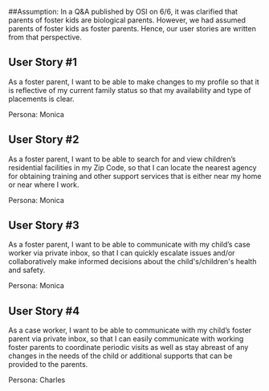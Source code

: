 ##Assumption: 
In a Q&A published by OSI on 6/6, it was clarified that parents of foster kids are biological parents. However, we had assumed parents of foster kids as foster parents. Hence, our user stories are written from that perspective.

User Story #1
-------------
As a foster parent, I want to be able to make changes to my profile so that it is reflective of my current family status so that my availability and type of placements is clear.

Persona: Monica

User Story #2
-------------
As a foster parent, I want to be able to search for and view children’s residential facilities in my Zip Code, so that I can locate the nearest agency for obtaining training and other support services that is either near my home or near where I work.

Persona: Monica

User Story #3
-------------
As a foster parent, I want to be able to communicate with my child’s case worker via private inbox, so that I can quickly escalate issues and/or collaboratively make informed decisions about the child's/children's health and safety.

Persona: Monica

User Story #4
-------------
As a case worker, I want to be able to communicate with my child’s foster parent via private inbox, so that I can easily communicate with working foster parents to coordinate periodic visits as well as stay abreast of any changes in the needs of the child or additional supports that can be provided to the parents.

Persona: Charles

